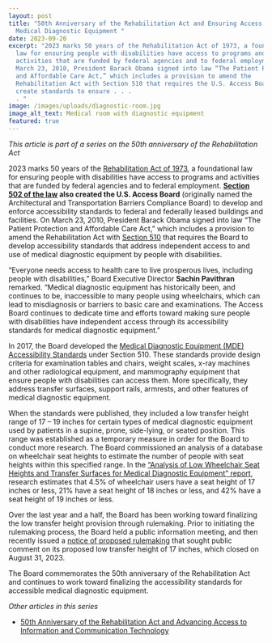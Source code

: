 ```yaml
---
layout: post
title: "50th Anniversary of the Rehabilitation Act and Ensuring Access to
  Medical Diagnostic Equipment "
date: 2023-09-20
excerpt: "2023 marks 50 years of the Rehabilitation Act of 1973, a foundational
  law for ensuring people with disabilities have access to programs and
  activities that are funded by federal agencies and to federal employment. On
  March 23, 2010, President Barack Obama signed into law “The Patient Protection
  and Affordable Care Act,” which includes a provision to amend the
  Rehabilitation Act with Section 510 that requires the U.S. Access Board to
  create standards to ensure . . .
  . "
image: /images/uploads/diagnostic-room.jpg
image_alt_text: Medical room with diagnostic equipment
featured: true
---
```

*This article is part of a series on the 50th anniversary of the Rehabilitation Act*   

2023 marks 50 years of the [Rehabilitation Act of 1973](https://www.access-board.gov/law/ra.html), a foundational law for ensuring people with disabilities have access to programs and activities that are funded by federal agencies and to federal employment. **[Section 502 of the law](https://www.access-board.gov/law/ra.html#section-502-the-access-board) also created the U.S. Access Board** (originally named the Architectural and Transportation Barriers Compliance Board) to develop and enforce accessibility standards to federal and federally leased buildings and facilities. On March 23, 2010, President Barack Obama signed into law “The Patient Protection and Affordable Care Act,” which includes a provision to amend the Rehabilitation Act with [Section 510](https://www.access-board.gov/mde/) that requires the Board to develop accessibility standards that address independent access to and use of medical diagnostic equipment by people with disabilities. 

“Everyone needs access to health care to live prosperous lives, including people with disabilities,” Board Executive Director **Sachin Pavithran** remarked. “Medical diagnostic equipment has historically been, and continues to be, inaccessible to many people using wheelchairs, which can lead to misdiagnosis or barriers to basic care and examinations. The Access Board continues to dedicate time and efforts toward making sure people with disabilities have independent access through its accessibility standards for medical diagnostic equipment.” 

In 2017, the Board developed the [Medical Diagnostic Equipment (MDE) Accessibility Standards](https://www.access-board.gov/mde/) under Section 510. These standards provide design criteria for examination tables and chairs, weight scales, x-ray machines and other radiological equipment, and mammography equipment that ensure people with disabilities can access them. More specifically, they address transfer surfaces, support rails, armrests, and other features of medical diagnostic equipment. 

When the standards were published, they included a low transfer height range of 17 – 19 inches for certain types of medical diagnostic equipment used by patients in a supine, prone, side-lying, or seated position. This range was established as a temporary measure in order for the Board to conduct more research. The Board commissioned an analysis of a database on wheelchair seat heights to estimate the number of people with seat heights within this specified range. In the [“Analysis of Low Wheelchair Seat Heights and Transfer Surfaces for Medical Diagnostic Equipment” report](https://www.access-board.gov/research/human/wheelchair-seat-height/), research estimates that 4.5% of wheelchair users have a seat height of 17 inches or less, 21% have a seat height of 18 inches or less, and 42% have a seat height of 19 inches or less. 

Over the last year and a half, the Board has been working toward finalizing the low transfer height provision through rulemaking. Prior to initiating the rulemaking process, the Board held a public information meeting, and then recently issued a [notice of proposed rulemaking](https://www.federalregister.gov/documents/2023/05/23/2023-10827/standards-for-accessible-medical-diagnostic-equipment) that sought public comment on its proposed low transfer height of 17 inches, which closed on August 31, 2023.   

The Board commemorates the 50th anniversary of the Rehabilitation Act and continues to work toward finalizing the accessibility standards for accessible medical diagnostic equipment.

*Other articles in this series* 

* [50th Anniversary of the Rehabilitation Act and Advancing Access to Information and Communication Technology](https://www.access-board.gov/news/2023/09/19/50th-anniversary-of-the-rehabilitation-act-and-advancing-access-to-information-and-communication-technology/)
